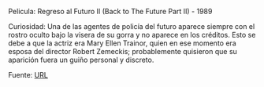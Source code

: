 Pelicula: Regreso al Futuro II (Back to The Future Part II) - 1989

Curiosidad: Una de las agentes de policía del futuro aparece siempre con el rostro oculto bajo la visera de su gorra y no aparece en los créditos. Esto se debe a que la actriz era Mary Ellen Trainor, quien en ese momento era esposa del director Robert Zemeckis; probablemente quisieron que su aparición fuera un guiño personal y discreto.

Fuente: [URL](https://as.com/meristation/cine/el-personaje-de-regreso-al-futuro-2-que-siempre-oculta-su-rostro-por-este-curioso-motivo-n/?utm_source=chatgpt.com)
